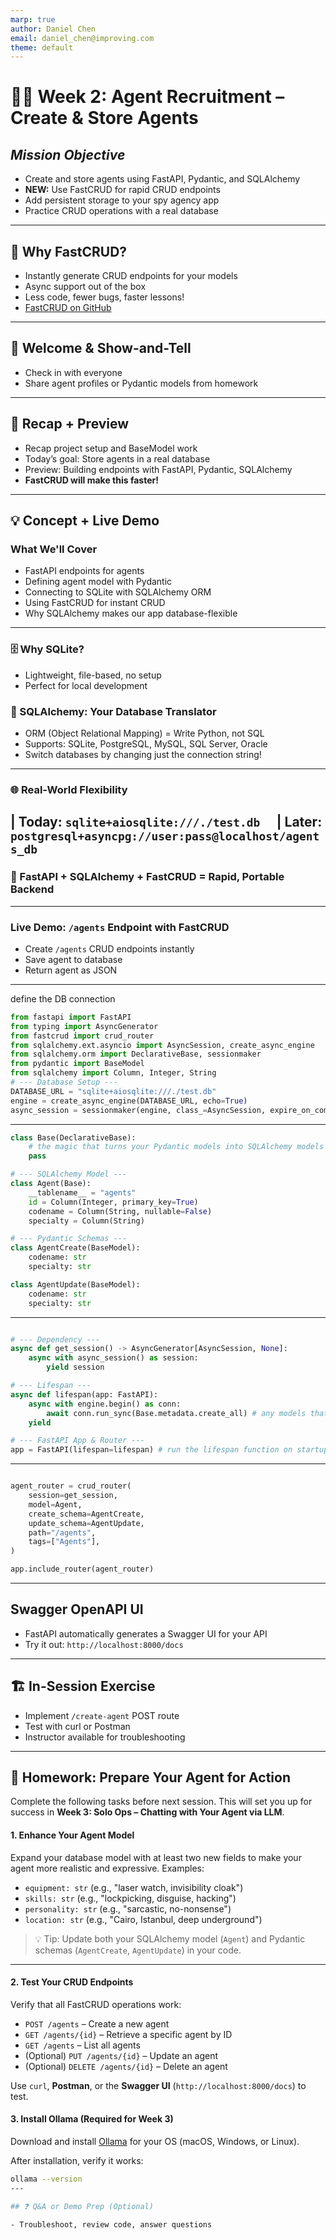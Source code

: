 ```yaml
---
marp: true
author: Daniel Chen
email: daniel_chen@improving.com
theme: default
---
```


# 🕵️‍♂️ Week 2: Agent Recruitment – Create & Store Agents

## *Mission Objective*

- Create and store agents using FastAPI, Pydantic, and SQLAlchemy
- **NEW:** Use FastCRUD for rapid CRUD endpoints
- Add persistent storage to your spy agency app
- Practice CRUD operations with a real database

---

## 🚀 Why FastCRUD?

- Instantly generate CRUD endpoints for your models
- Async support out of the box
- Less code, fewer bugs, faster lessons!
- [FastCRUD on GitHub](https://github.com/benavlabs/fastcrud)

---

## 👋 Welcome & Show-and-Tell

- Check in with everyone
- Share agent profiles or Pydantic models from homework

---

## 🔄 Recap + Preview

- Recap project setup and BaseModel work
- Today’s goal: Store agents in a real database
- Preview: Building endpoints with FastAPI, Pydantic, SQLAlchemy
- **FastCRUD will make this faster!**

---

## 💡 Concept + Live Demo

### What We'll Cover

- FastAPI endpoints for agents
- Defining agent model with Pydantic
- Connecting to SQLite with SQLAlchemy ORM
- Using FastCRUD for instant CRUD
- Why SQLAlchemy makes our app database-flexible

---

### 🗄️ Why SQLite?

- Lightweight, file-based, no setup
- Perfect for local development

### 🔁 SQLAlchemy: Your Database Translator

- ORM (Object Relational Mapping) = Write Python, not SQL
- Supports: SQLite, PostgreSQL, MySQL, SQL Server, Oracle
- Switch databases by changing just the connection string!

---

### 🌐 Real-World Flexibility

| Today: `sqlite+aiosqlite:///./test.db  `
| Later: `postgresql+asyncpg://user:pass@localhost/agents_db`
---

### 🚀 FastAPI + SQLAlchemy + FastCRUD = Rapid, Portable Backend

---

### Live Demo: `/agents` Endpoint with FastCRUD

- Create `/agents` CRUD endpoints instantly
- Save agent to database
- Return agent as JSON

--- 

define the DB connection

```python
from fastapi import FastAPI
from typing import AsyncGenerator
from fastcrud import crud_router
from sqlalchemy.ext.asyncio import AsyncSession, create_async_engine
from sqlalchemy.orm import DeclarativeBase, sessionmaker
from pydantic import BaseModel
from sqlalchemy import Column, Integer, String
# --- Database Setup ---
DATABASE_URL = "sqlite+aiosqlite:///./test.db"
engine = create_async_engine(DATABASE_URL, echo=True)
async_session = sessionmaker(engine, class_=AsyncSession, expire_on_commit=False)

```

---

```python
class Base(DeclarativeBase): 
    # the magic that turns your Pydantic models into SQLAlchemy models
    pass

# --- SQLAlchemy Model ---
class Agent(Base):
    __tablename__ = "agents"
    id = Column(Integer, primary_key=True)
    codename = Column(String, nullable=False)
    specialty = Column(String)

# --- Pydantic Schemas ---
class AgentCreate(BaseModel):
    codename: str
    specialty: str

class AgentUpdate(BaseModel):
    codename: str
    specialty: str
```

---

```python

# --- Dependency ---
async def get_session() -> AsyncGenerator[AsyncSession, None]:
    async with async_session() as session:
        yield session

# --- Lifespan --- 
async def lifespan(app: FastAPI):
    async with engine.begin() as conn:
        await conn.run_sync(Base.metadata.create_all) # any models that inherit Base will be synchronized, created if missing
    yield

# --- FastAPI App & Router ---
app = FastAPI(lifespan=lifespan) # run the lifespan function on startup of the app

```

---

```python

agent_router = crud_router(
    session=get_session,
    model=Agent,
    create_schema=AgentCreate,
    update_schema=AgentUpdate,
    path="/agents",
    tags=["Agents"],
)

app.include_router(agent_router)
```

---

## Swagger OpenAPI UI

- FastAPI automatically generates a Swagger UI for your API
- Try it out: `http://localhost:8000/docs`

---

## 🏗️ In-Session Exercise

- Implement `/create-agent` POST route
- Test with curl or Postman
- Instructor available for troubleshooting

---

## 📝 **Homework: Prepare Your Agent for Action**

Complete the following tasks before next session. This will set you up for success in **Week 3: Solo Ops – Chatting with Your Agent via LLM**.

#### 1. **Enhance Your Agent Model**

Expand your database model with at least two new fields to make your agent more realistic and expressive. Examples:

- `equipment: str` (e.g., "laser watch, invisibility cloak")
- `skills: str` (e.g., "lockpicking, disguise, hacking")
- `personality: str` (e.g., "sarcastic, no-nonsense")
- `location: str` (e.g., "Cairo, Istanbul, deep underground")

> 💡 Tip: Update both your SQLAlchemy model (`Agent`) and Pydantic schemas (`AgentCreate`, `AgentUpdate`) in your code.

---

#### 2. **Test Your CRUD Endpoints**

Verify that all FastCRUD operations work:

- `POST /agents` – Create a new agent
- `GET /agents/{id}` – Retrieve a specific agent by ID
- `GET /agents` – List all agents
- (Optional) `PUT /agents/{id}` – Update an agent
- (Optional) `DELETE /agents/{id}` – Delete an agent

Use `curl`, **Postman**, or the **Swagger UI** (`http://localhost:8000/docs`) to test.

#### 3. **Install Ollama (Required for Week 3)**

Download and install [Ollama](https://ollama.com/download) for your OS (macOS, Windows, or Linux).

After installation, verify it works:

```bash
ollama --version
---

## ❓ Q&A or Demo Prep (Optional)

- Troubleshoot, review code, answer questions
